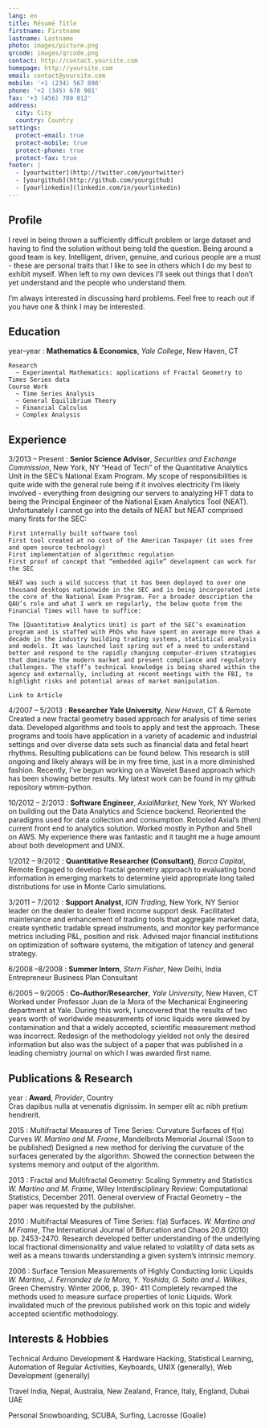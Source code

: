```yaml
---
lang: en
title: Résumé Title
firstname: Firstname
lastname: Lastname
photo: images/picture.png
qrcode: images/qrcode.png
contact: http://contact.yoursite.com
homepage: http://yoursite.com
email: contact@yoursite.com
mobile: '+1 (234) 567 890'
phone: '+2 (345) 678 901'
fax: '+3 (456) 789 012'
address:
  city: City 
  country: Country
settings:
  protect-email: true
  protect-mobile: true
  protect-phone: true
  protect-fax: true
footer: |
  - [yourtwitter](http://twitter.com/yourtwitter)
  - [yourgithub](http://github.com/yourgithub)
  - [yourlinkedin](linkedin.com/in/yourlinkedin)
---
```


Profile
-------

I revel in being thrown a sufficiently difficult problem or large dataset and having to find the solution without being told the question. Being around a good team is key. Intelligent, driven, genuine, and curious people are a must - these are personal traits that I like to see in others which I do my best to exhibit myself. When left to my own devices I’ll seek out things that I don’t yet understand and the people who understand them.

I’m always interested in discussing hard problems. Feel free to reach out if you have one & think I may be interested.

Education
---------

year-year
:    **Mathematics & Economics**, *Yale College*, New Haven, CT

    Research
      ~ Experimental Mathematics: applications of Fractal Geometry to Times Series data
    Course Work
      ~ Time Series Analysis
      ~ General Equilibrium Theory
      ~ Financial Calculus
      ~ Complex Analysis


Experience
----------


3/2013 – Present
:   **Senior Science Advisor**, *Securities and Exchange Commission*, New York, NY
    “Head of Tech” of the Quantitative Analytics Unit in the SEC’s National Exam Program. My scope of responsibilities is quite wide with the general rule being if it involves electricity I’m likely involved - everything from designing our servers to analyzing HFT data to being the Principal Engineer of the National Exam Analytics Tool (NEAT). Unfortunately I cannot go into the details of NEAT but NEAT comprised many firsts for the SEC:

    First internally built software tool
    First tool created at no cost of the American Taxpayer (it uses free and open source technology)
    First implementation of algorithmic regulation
    First proof of concept that “embedded agile” development can work for the SEC

    NEAT was such a wild success that it has been deployed to over one thousand desktops nationwide in the SEC and is being incorporated into the core of the National Exam Program. For a broader description the QAU’s role and what I work on regularly, the below quote from the Financial Times will have to suffice:

    The [Quantitative Analytics Unit] is part of the SEC’s examination program and is staffed with PhDs who have spent on average more than a decade in the industry building trading systems, statistical analysis and models. It was launched last spring out of a need to understand better and respond to the rapidly changing computer-driven strategies that dominate the modern market and present compliance and regulatory challenges. The staff’s technical knowledge is being shared within the agency and externally, including at recent meetings with the FBI, to highlight risks and potential areas of market manipulation.

    Link to Article

4/2007 – 5/2013
:   **Researcher Yale University**, *New Haven*, CT & Remote
    Created a new fractal geometry based approach for analysis of time series data. Developed algorithms and tools to apply and test the approach. These programs and tools have application in a variety of academic and industrial settings and over diverse data sets such as financial data and fetal heart rhythms. Resulting publications can be found below.
    This research is still ongoing and likely always will be in my free time, just in a more diminished fashion. Recently, I’ve begun working on a Wavelet Based approach which has been showing better results. My latest work can be found in my github repository wtmm-python.

10/2012 – 2/2013
:   **Software Engineer**, *AxialMarket*, New York, NY
    Worked on building out the Data Analytics and Science backend. Reoriented the paradigms used for data collection and consumption. Retooled Axial’s (then) current front end to analytics solution. Worked mostly in Python and Shell on AWS. My experience there was fantastic and it taught me a huge amount about both development and UNIX.

1/2012 – 9/2012
:   **Quantitative Researcher (Consultant)**, *Barca Capital*, Remote
    Engaged to develop fractal geometry approach to evaluating bond information in emerging markets to determine yield appropriate long tailed distributions for use in Monte Carlo simulations.

3/2011 – 7/2012
:   **Support Analyst**, *ION Trading*, New York, NY
    Senior leader on the dealer to dealer fixed income support desk. Facilitated maintenance and enhancement of trading tools that aggregate market data, create synthetic tradable spread instruments, and monitor key performance metrics including P&L, position and risk. Advised major financial institutions on optimization of software systems, the mitigation of latency and general strategy.

6/2008 –8/2008
:   **Summer Intern**, *Stern Fisher*, New Delhi, India
    Entrepreneur Business Plan Consultant

6/2005 – 9/2005
:   **Co-Author/Researcher**, *Yale University*, New Haven, CT
    Worked under Professor Juan de la Mora of the Mechanical Engineering department at Yale. During this work, I uncovered that the results of two years worth of worldwide measurements of ionic liquids were skewed by contamination and that a widely accepted, scientific measurement method was incorrect. Redesign of the methodology yielded not only the desired information but also was the subject of a paper that was published in a leading chemistry journal on which I was awarded first name.

Publications & Research
-----------------

year
:    **Award**, *Provider*, Country \
    Cras dapibus nulla at venenatis dignissim. In semper elit ac nibh pretium hendrerit.

2015
:   Multifractal Measures of Time Series: Curvature Surfaces of f(α) Curves
    *W. Martino and M. Frame*, Mandelbrots Memorial Journal (Soon to be published)
    Designed a new method for deriving the curvature of the surfaces generated by the algorithm. Showed the connection between the systems memory and output of the algorithm.

2013
:   Fractal and Multifractal Geometry: Scaling Symmetry and Statistics
    *W. Martino and M. Frame*, Wiley Interdisciplinary Review: Computational Statistics, December 2011.
    General overview of Fractal Geometry – the paper was requested by the publisher.

2010
:   Multifractal Measures of Time Series: f(a) Surfaces.
    *W. Martino and M Frame*, The International Journal of Bifurcation and Chaos 20.8 (2010) pp. 2453-2470.
    Research developed better understanding of the underlying local fractional dimensionality and value related to volatility of data sets as well as a means towards understanding a given system’s intrinsic memory.

2006
:   Surface Tension Measurements of Highly Conducting Ionic Liquids
    *W. Martino, J. Fernandez de la Mora, Y. Yoshida, G. Saito and J. Wilkes*, Green Chemistry. Winter 2006, p. 390- 411
    Completely revamped the methods used to measure surface properties of Ionic Liquids. Work invalidated much of the previous published work on this topic and widely accepted scientific methodology.


Interests & Hobbies
----------------------

Technical
    Arduino Development & Hardware Hacking, Statistical Learning, Automation of Regular Activities, Keyboards, UNIX (generally), Web Development (generally)

Travel
    India, Nepal, Australia, New Zealand, France, Italy, England, Dubai UAE

Personal
    Snowboarding, SCUBA, Surfing, Lacrosse (Goalie)


